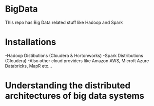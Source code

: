 # BigData
This repo has Big Data related stuff like Hadoop and Spark
# Installations
 -Hadoop Distibutions (Cloudera & Hortonworks)
 -Spark Distributions (Cloudera)
 -Also other cloud providers like Amazon AWS, Microft Azure Databricks, MapR etc...
# Understanding the distributed architectures of big data systems
